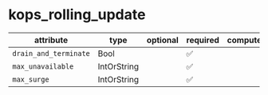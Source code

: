 # kops_rolling_update

| attribute | type | optional | required | computed |
| --- | --- | --- | --- | --- |
| `drain_and_terminate` | Bool |  | :white_check_mark: |  |
| `max_unavailable` | IntOrString |  | :white_check_mark: |  |
| `max_surge` | IntOrString |  | :white_check_mark: |  |
